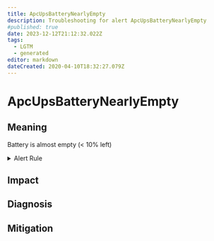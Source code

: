 ```yaml
---
title: ApcUpsBatteryNearlyEmpty
description: Troubleshooting for alert ApcUpsBatteryNearlyEmpty
#published: true
date: 2023-12-12T21:12:32.022Z
tags: 
  - LGTM
  - generated
editor: markdown
dateCreated: 2020-04-10T18:32:27.079Z
---
```


# ApcUpsBatteryNearlyEmpty

## Meaning
[//]: # "Short paragraph that explains what the alert means"
Battery is almost empty (< 10% left)

<details>
  <summary>Alert Rule</summary>

{{% rule "apc-ups/apcupsd_exporter.yml" "ApcUpsBatteryNearlyEmpty" %}}

{{% comment %}}

```yaml
alert: ApcUpsBatteryNearlyEmpty
expr: apcupsd_battery_charge_percent < 10
for: 0m
labels:
    severity: critical
annotations:
    summary: APC UPS Battery nearly empty (instance {{ $labels.instance }})
    description: |-
        Battery is almost empty (< 10% left)
          VALUE = {{ $value }}
          LABELS = {{ $labels }}
    runbook: https://github.com/srerun/prometheus-alerts/blob/main/content/runbooks/apcupsd_exporter/ApcUpsBatteryNearlyEmpty.md

```

{{% /comment %}}

</details>


## Impact
[//]: # "What could / will happen if the alert is not addressed"



## Diagnosis
[//]: # "Steps to take to identify the cause of the problem"



## Mitigation
[//]: # "The steps necessary to resolve the alert"
